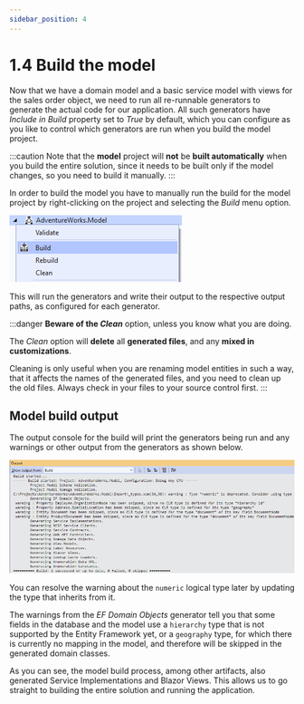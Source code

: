 ```yaml
---
sidebar_position: 4
---
```


# 1.4 Build the model

Now that we have a domain model and a basic service model with views for the sales order object, we need to run all re-runnable generators to generate the actual code for our application. All such generators have *Include in Build* property set to *True* by default, which you can configure as you like to control which generators are run when you build the model project.

:::caution
Note that the **model** project will **not** be **built automatically** when you build the entire solution, since it needs to be built only if the model changes, so you need to build it manually.
:::

In order to build the model you have to manually run the build for the model project by right-clicking on the project and selecting the *Build* menu option.

![Build menu.png](img4/build-menu.png)

This will run the generators and write their output to the respective output paths, as configured for each generator.

:::danger
**Beware of the *Clean*** option, unless you know what you are doing.

The *Clean* option will **delete** all **generated files**, and any **mixed in customizations**.

Cleaning is only useful when you are renaming model entities in such a way, that it affects the names of the generated files, and you need to clean up the old files. Always check in your files to your source control first.
:::

## Model build output

The output console for the build will print the generators being run and any warnings or other output from the generators as shown below.

![Build output.png](img4/build-output.png)

You can resolve the warning about the `numeric` logical type later by updating the type that inherits from it.

The warnings from the *EF Domain Objects* generator tell you that some fields in the database and the model use a `hierarchy` type that is not supported by the Entity Framework yet, or a `geography` type, for which there is currently no mapping in the model, and therefore will be skipped in the generated domain classes.

As you can see, the model build process, among other artifacts, also generated Service Implementations and Blazor Views. This allows us to go straight to building the entire solution and running the application.
